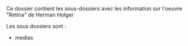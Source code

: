 Ce dossier contient les sous-dossiers avec les information sur l'oeuvre "Retina" de Herman Holger


Les sous dossiers sont :
* medias

